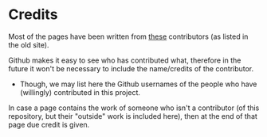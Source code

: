 # Credits

Most of the pages have been written from [these](https://sites.google.com/site/shenmuemods/contributors) contributors (as listed in the old site).

Github makes it easy to see who has contributed what, therefore in the future it won't be necessary to include the name/credits of the contributor.

* Though, we may list here the Github usernames of the people who have (willingly) contributed in this project.

In case a page contains the work of someone who isn't a contributor (of this repository, but their "outside" work is included here), then at the end of that page due credit is given.
